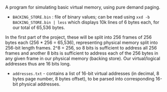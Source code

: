 A program for simulating basic virtual memory, using pure demand paging.

- `BACKING_STORE.bin` : file of binary values; can be read using 
`xxd -b BACKING_STORE.bin | less` which displays 10k lines of 6 bytes each, for our total of 65,536 bytes.


In the first part of the project, these will be split into 256 frames of 256 bytes each (256 * 256 = 65,536), representing physical memory split into 256-bit length frames.
2^8 = 256, so 8 bits is sufficient to address all 256 frames and another 8 bits is sufficient to address each of the 256 bytes in any given frame in our physical memory (backing store). Our virtual/logical addresses thus are 16 bits long.

- `addresses.txt` - contains a list of 16-bit virtual addresses (in decimal, 8 bytes page number, 8 bytes offset), to be parsed into corresponding 16-bit physical addresses.


